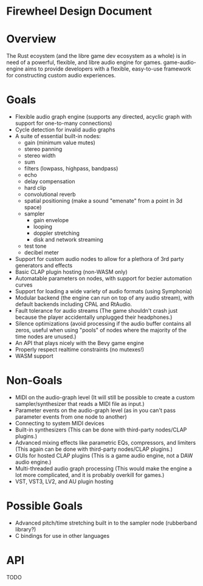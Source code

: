 # Firewheel Design Document

# Overview

The Rust ecoystem (and the libre game dev ecosystem as a whole) is in need of a powerful, flexible, and libre audio engine for games. game-audio-engine aims to provide developers with a flexible, easy-to-use framework for constructing custom audio experiences.

# Goals

* Flexible audio graph engine (supports any directed, acyclic graph with support for one-to-many connections)
* Cycle detection for invalid audio graphs
* A suite of essential built-in nodes:
    * gain (minimum value mutes)
    * stereo panning
    * stereo width
    * sum
    * filters (lowpass, highpass, bandpass)
    * echo
    * delay compensation
    * hard clip
    * convolutional reverb
    * spatial positioning (make a sound "emenate" from a point in 3d space)
    * sampler
        * gain envelope
        * looping
        * doppler stretching
        * disk and network streaming
    * test tone
    * decibel meter
* Support for custom audio nodes to allow for a plethora of 3rd party generators and effects
* Basic CLAP plugin hosting (non-WASM only)
* Automatable parameters on nodes, with support for bezier automation curves
* Support for loading a wide variety of audio formats (using Symphonia)
* Modular backend (the engine can run on top of any audio stream), with default backends including CPAL and RtAudio.
* Fault tolerance for audio streams (The game shouldn't crash just because the player accidentally unplugged their headphones.)
* Silence optimizations (avoid processing if the audio buffer contains all zeros, useful when using "pools" of nodes where the majority of the time nodes are unused.)
* An API that plays nicely with the Bevy game engine
* Properly respect realtime constraints (no mutexes!)
* WASM support

# Non-Goals

* MIDI on the audio-graph level (It will still be possible to create a custom sampler/synthesizer that reads a MIDI file as input.)
* Parameter events on the audio-graph level (as in you can't pass parameter events from one node to another)
* Connecting to system MIDI devices
* Built-in synthesizers (This can be done with third-party nodes/CLAP plugins.)
* Advanced mixing effects like parametric EQs, compressors, and limiters (This again can be done with third-party nodes/CLAP plugins.)
* GUIs for hosted CLAP plugins (This is a game audio engine, not a DAW audio engine.)
* Multi-threaded audio graph processing (This would make the engine a lot more complicated, and it is probably overkill for games.)
* VST, VST3, LV2, and AU plugin hosting

# Possible Goals

* Advanced pitch/time stretching built in to the sampler node (rubberband library?)
* C bindings for use in other languages

# API

TODO